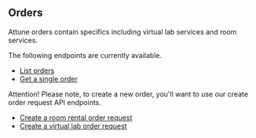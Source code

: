 ## Orders

Attune orders contain specifics including virtual lab services and room services.

The following endpoints are currently available.

- [List orders](#client-api-orders-list-orders)
- [Get a single order](#client-api-orders-get-a-single-order)

<aside class="notice">
  Attention!  Please note, to create a new order, you'll want to use our create order request API endpoints.
  <ul>
    <li><a href="#client-api-order-requests-create-a-room-rental-order-request">Create a room rental order request</a></li>
    <li><a href="#client-api-order-requests-create-a-virtual-lab-order-request">Create a virtual lab order request</a></li>
  </ul>
</aside>